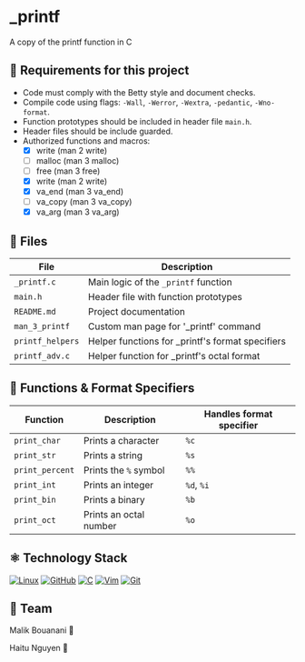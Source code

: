 # _printf
A copy of the printf function in C

## 📌 Requirements for this project

- Code must comply with the Betty style and document checks.
- Compile code using flags: `-Wall`, `-Werror`, `-Wextra`, `-pedantic`, `-Wno-format`.
- Function prototypes should be included in header file `main.h`.
- Header files should be include guarded.
- Authorized functions and macros:
  - [x] write (man 2 write)
  - [ ] malloc (man 3 malloc)
  - [ ] free (man 3 free)
  - [x] write (man 2 write)
  - [x] va_end (man 3 va_end)
  - [ ] va_copy (man 3 va_copy)
  - [x] va_arg (man 3 va_arg)

## 📃 Files
| File         | Description                          |
|--------------|--------------------------------------|
| `_printf.c`  | Main logic of the `_printf` function |
| `main.h`     | Header file with function prototypes |
| `README.md`  | Project documentation                 |
|`man_3_printf`| Custom man page for '_printf' command|
| `printf_helpers`| Helper functions for _printf's format specifiers|
| `printf_adv.c` | Helper function for _printf's octal format |
## 🔧 Functions & Format Specifiers
| Function         | Description           | Handles format specifier |
|------------------|-----------------------|---------------------------|
| `print_char`     | Prints a character    | `%c`                      |
| `print_str`      | Prints a string       | `%s`                      |
| `print_percent`  | Prints the `%` symbol | `%%`                      |
| `print_int`      | Prints an integer     | `%d`, `%i`                |
| `print_bin`      | Prints a binary       | `%b`                      |
| `print_oct`      | Prints an octal number| `%o`                      |

## ⚛ Technology Stack
[![Linux](https://img.shields.io/badge/Linux-FCC624?logo=linux&logoColor=black)](#)  [![GitHub](https://img.shields.io/badge/GitHub-%23121011.svg?logo=github&logoColor=white)](#)  [![C](https://img.shields.io/badge/C-00599C?logo=c&logoColor=white)](#) [![Vim](https://img.shields.io/badge/Vim-%2311AB00.svg?logo=vim&logoColor=white)](#) [![Git](https://img.shields.io/badge/Git-F05032?logo=git&logoColor=fff)](#)

## 🤝 Team

Malik Bouanani  🚀

Haitu Nguyen 💅